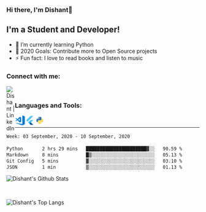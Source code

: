 ### Hi there, I'm Dishant👋

## I'm a Student and Developer!

- 🌱 I’m currently learning Python
- 🥅 2020 Goals: Contribute more to Open Source projects
- ⚡ Fun fact: I love to read books and listen to music

### Connect with me:

[<img align="left" alt="Dishant | LinkedIn" width="22px" src="https://cdn.jsdelivr.net/npm/simple-icons@v3/icons/linkedin.svg" />][linkedin]

<br />

### Languages and Tools:

[<img align="left" alt="Visual Studio Code" width="26px" src="https://raw.githubusercontent.com/github/explore/80688e429a7d4ef2fca1e82350fe8e3517d3494d/topics/visual-studio-code/visual-studio-code.png" />]()
[<img align="left" alt="Flutter" width="26px" src="https://raw.githubusercontent.com/github/explore/80688e429a7d4ef2fca1e82350fe8e3517d3494d/topics/flutter/flutter.png" />][flutter]
[<img align="left" alt="Flutter" width="26px" src="https://raw.githubusercontent.com/github/explore/80688e429a7d4ef2fca1e82350fe8e3517d3494d/topics/python/python.png" />]()
<br />

---

<!--START_SECTION:waka-->
```text
Week: 03 September, 2020 - 10 September, 2020

Python       2 hrs 29 mins   ██████████████████████▓░░   90.59 % 
Markdown     8 mins          █▒░░░░░░░░░░░░░░░░░░░░░░░   05.13 % 
Git Config   5 mins          ▓░░░░░░░░░░░░░░░░░░░░░░░░   03.10 % 
JSON         1 min           ▒░░░░░░░░░░░░░░░░░░░░░░░░   01.13 % 
```
<!--END_SECTION:waka-->

![Dishant's Github Stats](https://github-readme-stats.vercel.app/api?username=thisis-dc4&count_private=true&show_icons=true&theme=vue)

<br />

![Dishant's Top Langs](https://github-readme-stats.vercel.app/api/top-langs/?username=thisis-dc4&theme=vue&layout=compact)


[linkedin]: https://linkedin.com/in/dishant-chaudhary-477a1119b
[flutter]: https://flutter.dev
